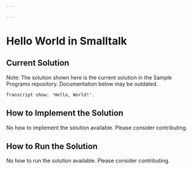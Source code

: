 ```yaml
---

---
```


# Hello World in Smalltalk

## Current Solution

Note: The solution shown here is the current solution in the Sample Programs repository. Documentation below may be outdated.

```Smalltalk
Transcript show: 'Hello, World!'.

```

## How to Implement the Solution

No how to implement the solution available. Please consider contributing.

## How to Run the Solution

No how to run the solution available. Please consider contributing.